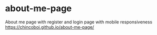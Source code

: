 # about-me-page
About me page with register and login page with mobile responsiveness
https://chincoboi.github.io/about-me-page/
